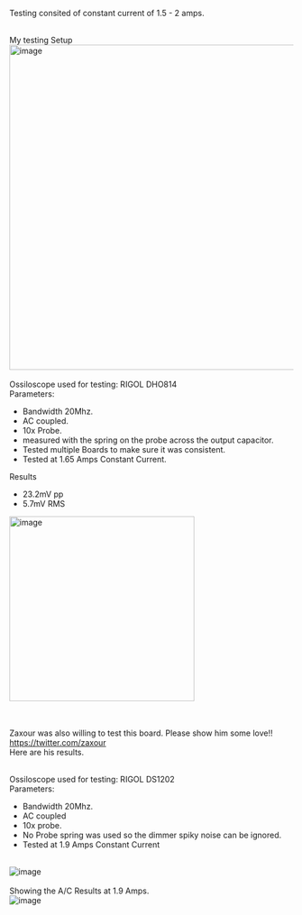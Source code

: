 Testing consited of constant current of 1.5 - 2 amps. <br> <br>

My testing Setup <br>
<img width="577" alt="image" src="https://github.com/ShawMerlin/NES-Power-Module-Redesign/assets/70423454/9db458da-975a-42d3-8967-cb6ea5c36581">
<br> <br>
Ossiloscope used for testing: RIGOL DHO814 <br>
Parameters: <br>
- Bandwidth 20Mhz. <br>
- AC coupled. <br>
- 10x Probe. <br>
- measured with the spring on the probe across the output capacitor. <br>
- Tested multiple Boards to make sure it was consistent. <br>
- Tested at 1.65 Amps Constant Current.
  
Results
- 23.2mV pp
- 5.7mV RMS

<img width="328" alt="image" src="https://github.com/ShawMerlin/NES-Power-Module-Redesign/assets/70423454/7681f1db-85b3-4e40-9b86-5a7c5761357e">

<br> <br>
Zaxour was also willing to test this board.  Please show him some love!! https://twitter.com/zaxour <br>
Here are his results. <br> <br>

Ossiloscope used for testing: RIGOL DS1202 <br>
Parameters: <br>
- Bandwidth 20Mhz. <br>
- AC coupled <br>
- 10x probe. <br>
- No Probe spring was used so the dimmer spiky noise can be ignored. <br>
- Tested at 1.9 Amps Constant Current <br> <br>

![image](https://github.com/ShawMerlin/NES-Power-Module-Redesign/assets/70423454/cf501326-70eb-4fd8-b90e-123f69dc4fa4)
<br> <br>
Showing the A/C Results at 1.9 Amps. <br>
![image](https://github.com/ShawMerlin/NES-Power-Module-Redesign/assets/70423454/753c82f8-9653-4503-8a3b-733ac7c5f3db)


